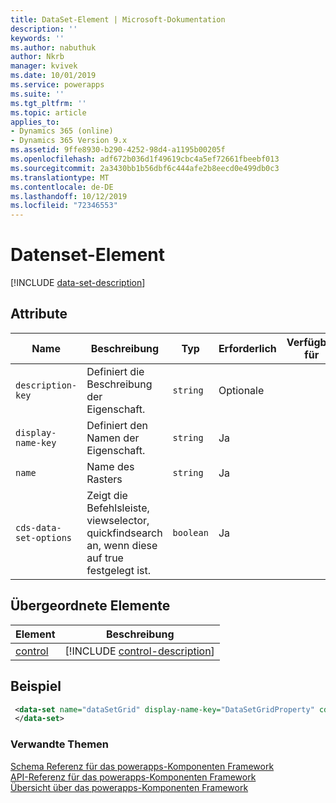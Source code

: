 ```yaml
---
title: DataSet-Element | Microsoft-Dokumentation
description: ''
keywords: ''
ms.author: nabuthuk
author: Nkrb
manager: kvivek
ms.date: 10/01/2019
ms.service: powerapps
ms.suite: ''
ms.tgt_pltfrm: ''
ms.topic: article
applies_to:
- Dynamics 365 (online)
- Dynamics 365 Version 9.x
ms.assetid: 9ffe8930-b290-4252-98d4-a1195b00205f
ms.openlocfilehash: adf672b036d1f49619cbc4a5ef72661fbeebf013
ms.sourcegitcommit: 2a3430bb1b56dbf6c444afe2b8eecd0e499db0c3
ms.translationtype: MT
ms.contentlocale: de-DE
ms.lasthandoff: 10/12/2019
ms.locfileid: "72346553"
---
```

# <a name="data-set-element"></a>Datenset-Element

[!INCLUDE [data-set-description](includes/data-set-description.md)]

## <a name="attributes"></a>Attribute

|Name|Beschreibung|Typ|Erforderlich|Verfügbar für|
|--|--|--|--|-------|
|`description-key`|Definiert die Beschreibung der Eigenschaft.|`string`|Optionale|
|`display-name-key`|Definiert den Namen der Eigenschaft.|`string`|Ja|
|`name`|Name des Rasters|`string`|Ja|
|`cds-data-set-options`|Zeigt die Befehlsleiste, viewselector, quickfindsearch an, wenn diese auf true festgelegt ist. |`boolean`|Ja|

## <a name="parent-elements"></a>Übergeordnete Elemente

|Element|Beschreibung|
|--|--|
|[control](control.md)|[!INCLUDE [control-description](includes/control-description.md)]|

## <a name="example"></a>Beispiel

```xml
 <data-set name="dataSetGrid" display-name-key="DataSetGridProperty" cds-data-set-options="displayCommandBar:true;displayViewSelector:true;displayQuickFindSearch:true">
 </data-set>
```

### <a name="related-topics"></a>Verwandte Themen

[Schema Referenz für das powerapps-Komponenten Framework](index.md)<br/>
[API-Referenz für das powerapps-Komponenten Framework](../reference/index.md)<br/>
[Übersicht über das powerapps-Komponenten Framework](../overview.md)